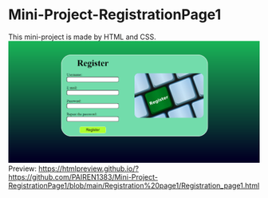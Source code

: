 # Mini-Project-RegistrationPage1
This mini-project is made by HTML and CSS.
![This is an image](https://github.com/PAIREN1383/Mini-Project-RegistrationPage1/blob/main/Registration%20page1%20img.PNG)
Preview: https://htmlpreview.github.io/?https://github.com/PAIREN1383/Mini-Project-RegistrationPage1/blob/main/Registration%20page1/Registration_page1.html
